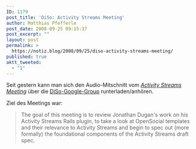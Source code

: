 ```yaml
---
ID: 1179
post_title: 'DiSo: Activity Streams Meeting'
author: Matthias Pfefferle
post_date: 2008-09-25 09:15:37
post_excerpt: ""
layout: post
permalink: >
  https://notiz.blog/2008/09/25/diso-activity-streams-meeting/
published: true
aktt_tweeted:
  - "1"
---
```

Seit gestern kann man sich den Audio-Mitschnitt vom <em><a href="http://upcoming.yahoo.com/event/1117178/">Activity Streams Meeting</a></em> über die <a href="http://groups.google.com/group/diso-project/browse_thread/thread/cf4fbd357ef231c0">DiSo-Google-Group</a> runterladen/anhören.

Ziel des Meetings war:

<blockquote>The goal of this meeting is to review Jonathan Dugan's work on his Activity Streams Rails plugin, to take a look at OpenSocial templates and their relevance to Activity Streams and begin to spec out (more formally) the foundational components of the Activity Streams draft spec.</blockquote>
